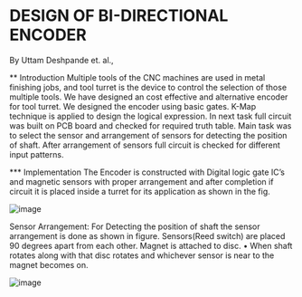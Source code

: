 # DESIGN OF BI-DIRECTIONAL ENCODER

By Uttam Deshpande et. al.,

** Introduction
Multiple tools of the CNC machines are used in metal finishing jobs, and tool turret is the device to control the selection of those multiple tools. We have designed an cost effective and alternative encoder for tool turret. We designed the encoder using basic gates. K-Map technique is applied to design the logical expression. In next task full circuit was built on PCB board and checked for required truth table. Main task was to select the sensor and arrangement of sensors for detecting the position of shaft. After arrangement of sensors full circuit is checked for different input patterns.

*** Implementation
The Encoder is constructed with Digital logic gate IC’s and magnetic sensors with proper arrangement and after completion if circuit it is placed inside a turret for its application as shown in the fig.

![image](https://user-images.githubusercontent.com/107185323/199084549-d4a6f665-cbc3-40f5-add8-aadb2e40e061.png)

Sensor Arrangement:
For Detecting the position of shaft the sensor arrangement is done as shown in figure. Sensors(Reed switch) are placed 90 degrees apart from each other. Magnet is attached to disc. • When shaft rotates along with that disc rotates and whichever sensor is near to the magnet becomes on.


![image](https://user-images.githubusercontent.com/107185323/199084717-aecd20bf-5abf-4291-8262-c55e7a3eb3db.png)





